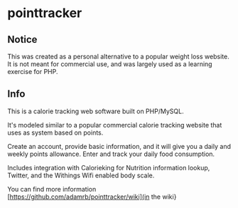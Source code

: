 pointtracker
============

## Notice
This was created as a personal alternative to a popular weight loss website.  It is not meant for commercial use, and was largely used as a learning exercise for PHP.

## Info
This is a calorie tracking web software built on PHP/MySQL.

It's modeled similar to a popular commercial calorie tracking website that uses as system based on points.

Create an account, provide basic information, and it will give you a daily and weekly points allowance. Enter and track your daily food consumption.

Includes integration with Calorieking for Nutrition information lookup, Twitter, and the Withings Wifi enabled body scale.

You can find more information [https://github.com/adamrb/pointtracker/wiki](in the wiki}
